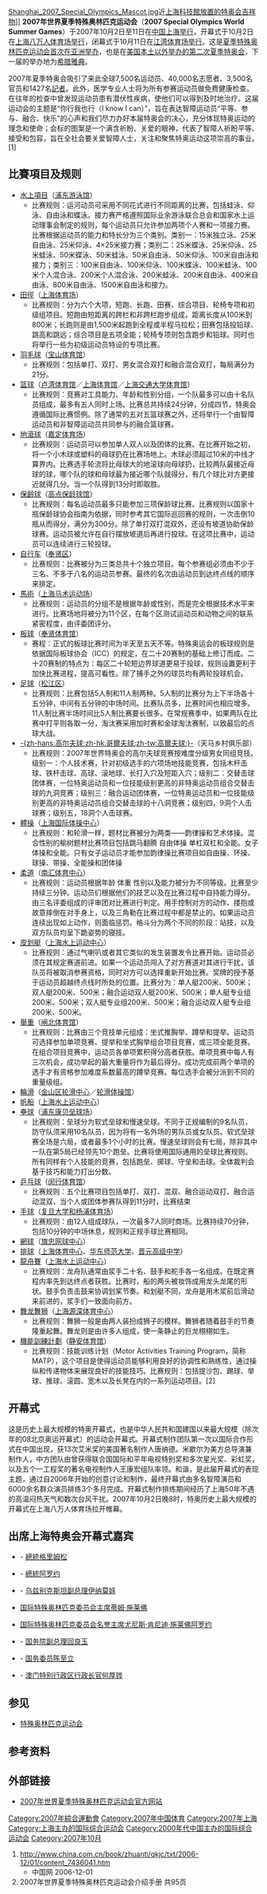</div>

</div>

[Shanghai_2007_Special_Olympics_Mascot.jpg](https://zh.wikipedia.org/wiki/File:Shanghai_2007_Special_Olympics_Mascot.jpg "fig:Shanghai_2007_Special_Olympics_Mascot.jpg")近[上海科技館放置的特奥会吉祥物](https://zh.wikipedia.org/wiki/上海科技館 "wikilink")\]\]
**2007年世界夏季特殊奥林匹克运动会**（**2007 Special Olympics World Summer
Games**）于2007年10月2日至11日在[中国](https://zh.wikipedia.org/wiki/中国 "wikilink")[上海举行](https://zh.wikipedia.org/wiki/上海 "wikilink")，开幕式于10月2日在[上海八万人体育场举行](https://zh.wikipedia.org/wiki/上海体育场 "wikilink")，闭幕式于10月11日在[江湾体育场举行](https://zh.wikipedia.org/wiki/江湾体育场 "wikilink")。这是[夏季特殊奥林匹克运动会首次在](https://zh.wikipedia.org/wiki/夏季特殊奥林匹克运动会 "wikilink")[亚洲举办](../Page/亚洲.md "wikilink")，也是在[美国本土以外举办的第二次夏季特奥会](../Page/美国.md "wikilink")，下一届的举办地为[希腊](../Page/希腊.md "wikilink")[雅典](../Page/雅典.md "wikilink")。

2007年夏季特奥会吸引了来此全球7,500名运动员、40,000名志愿者、3,500名官员和1427名[記者](../Page/記者.md "wikilink")。此外，医学专业人士将为所有参赛运动员做免费健康检查。在往年的检查中曾发现运动员患有潜伏性疾病，使他们可以得到及时地治疗。这届运动会的主题是“你行我也行（I
know I
can）”，旨在表达智障运动员“平等、参与、融合、快乐”的心声和我们尽力办好本届特奥会的决心，充分体现特奥运动的理念和使命；会标的图案是一个满含祈盼、关爱的眼神，代表了智障人祈盼平等、接受和包容，旨在全社会要关爱智障人士，关注和聚焦特奥运动这项崇高的事业。\[1\]

## 比賽項目及规则

  - [水上項目](../Page/游泳.md "wikilink")（[浦东游泳馆](https://zh.wikipedia.org/wiki/浦东游泳馆 "wikilink")）
      - 比赛规则：运河动员可采用不同花式进行不同距离的比赛，包括蛙泳、仰泳、自由泳和蝶泳。接力赛严格遵照国际业余游泳联合总会和国家水上运动理事会制定的规则，每个运动员只允许参加两项个人赛和一项接力赛。比赛根据运动员的能力和特长分为三个类别。类别一：15米独立泳、25米自由泳、25米仰泳、4×25米接力赛；类别二：25米蝶泳、25米仰泳、25米蛙泳、50米蝶泳、50米蛙泳、50米自由泳、50米仰泳、100米自由泳和接力；类别三：100米自由泳、100米仰泳、100米蝶泳、100米蛙泳、100米个人混合泳、200米个人混合泳、200米蛙泳、200米自由泳、400米自由泳、800米自由泳、1500米自由泳和接力。
  - [田徑](https://zh.wikipedia.org/wiki/田徑 "wikilink")（[上海体育场](https://zh.wikipedia.org/wiki/上海体育场 "wikilink")）
      - 比赛规则：分为六个大项，短跑、长跑、田赛、综合项目、轮椅专项和初级组项目。短跑由短距离的跨栏和非跨栏跑步组成，距离长度从100米到800米；长跑则是由1,500米起跑到全程或半程马拉松；田赛包括投铅球、跳高和跳远；综合项目是五项全能；轮椅专项则包含跑步和铅球。同时也将举行一些为初级运动员特设的专项比赛。
  - [羽毛球](../Page/羽毛球.md "wikilink")（[宝山体育馆](https://zh.wikipedia.org/wiki/宝山体育馆 "wikilink")）
      - 比赛规则：包括单打、双打、男女混合双打和融合混合双打，每局满分为21分。
  - [篮球](../Page/篮球.md "wikilink")（[卢湾体育馆](https://zh.wikipedia.org/wiki/卢湾体育馆 "wikilink")／[上海体育馆](../Page/上海体育馆.md "wikilink")／[上海交通大学体育馆](https://zh.wikipedia.org/wiki/上海交通大学体育馆 "wikilink")）
      - 比赛规则：竞赛对工具能力、年龄和性别分组，一个队最多可以由十名队员组成，最多有五人同时上场。比赛总共持续24分钟，分成四节，特奥会遵循国际比赛惯例。除了通常的五对五篮球赛之外，还将举行一个由智障运动员和非智障运动员共同参与的融合篮球赛。
  - [地滾球](https://zh.wikipedia.org/wiki/地滾球 "wikilink")（[嘉定体育场](https://zh.wikipedia.org/wiki/嘉定体育场 "wikilink")）
      - 比赛规则：运动员可以参加单人双人以及团体的比赛。在比赛开始之初，将一个小木球或塑料的母球扔在比赛场地上。木球必须超过10米的中线才算界内。比赛选手轮流将比母球大的地滚球向母球扔，比较两队最接近母球的球，哪个队的球和母球最为接近哪个队就得分，有几个球比对方更接近就得几分。当一个队得到13分时即取胜。
  - [保齡球](../Page/保齡球.md "wikilink")（[高点保龄球馆](https://zh.wikipedia.org/wiki/高点保龄球馆 "wikilink")）
      - 比赛规则：每名运动员最多只能参加三项保龄球比赛。比赛规则以国家十瓶保龄球协会指南为依据，同时参考其它国际巡回赛的规则，一次击倒10瓶从而得分，满分为300分。除了单打双打混双外，还设有坡道协助保龄球赛。运动员被允许在自行摆放坡道后再进行投球。在这项比赛中，运动员可以连续进行三轮投球。
  - [自行车](https://zh.wikipedia.org/wiki/自行车 "wikilink")（[奉贤区](../Page/奉贤区.md "wikilink")）
      - 比赛规则：比赛被分为三类总共十个独立项目。每个参赛组必须由不少于三名、不多于八名的运动员参赛。最终的名次由运动员到达终点线的顺序来排定。
  - [馬術](https://zh.wikipedia.org/wiki/馬術 "wikilink")（[上海马术运动场](https://zh.wikipedia.org/wiki/上海马术运动场 "wikilink")）
      - 比赛规则：运动员的分组不是根据年龄或性别，而是完全根据技术水平来进行。比赛场地将被分为11个区，在每个区测试运动员和动物之间的联系紧密程度，由评委团评分。
  - [板球](https://zh.wikipedia.org/wiki/板球 "wikilink")（[奉贤体育馆](https://zh.wikipedia.org/wiki/奉贤体育馆 "wikilink")）
      - 赛程：正式的板球比赛时间为半天至五天不等。特殊奥运会的板球规则是依据国际板球协会（ICC）的规定，在二十20赛制的基础上修订而成。二十20赛制的特点为：每区二十轮短边界球道更易于投球，规则设置更利于加快比赛进程，提高可看性。除了捕手之外的球员均有两轮投球机会。
  - [足球](../Page/足球.md "wikilink")（[松江区](../Page/松江区.md "wikilink")）
      - 比赛规则：比赛包括5人制和11人制两种。5人制的比赛分为上下半场各十五分钟，中间有五分钟的中场时间。比赛队员多，比赛时间也相应增多。11人制比赛半场时间比5人制比赛要长很多。在常规赛季中，如果两队在比赛中打平则各取一分，淘汰赛采用加时赛和金球淘汰赛制，以致最后的点球大战。
  - [-{zh-hans:高尔夫球;zh-hk:哥爾夫球;zh-tw:高爾夫球;}-](https://zh.wikipedia.org/wiki/高尔夫球 "wikilink")（天马乡村俱乐部）
      - 比赛规则：2007年世界特奥会的高尔夫球竞赛按难度分级男女同组竞技。级别一：个人技术赛，针对初级选手的六项场地技能竞赛，包括木杆击球、铁杆击球、高球、滚地球、长打入穴及短距入穴；级别二：交替击球团体赛，一位特奥运动员和一位技能级别更高的非特奥运动员组合交替击球的九洞竞赛；级别三：融合运动团体赛，一位特奥运动员和一位技能级别更高的非特奥运动员组合交替击球的十八洞竞赛；级别四，9洞个人击球赛；级别五，18洞个人击球赛。
  - [體操](https://zh.wikipedia.org/wiki/體操 "wikilink")（[上海国际体操中心](https://zh.wikipedia.org/wiki/上海国际体操中心 "wikilink")）
      - 比赛规则：和轮滑一样，题材比赛被分为两类——韵律操和艺术体操。混合性别的榆树题材比赛项目包括跳马翻腾 自由体操
        单杠双杠和全能。女子体操和全能。只有女子运动员才能参加韵律操比赛项目如自由操、环操、球操、带操、全能操和团体操
  - [柔道](../Page/柔道.md "wikilink")（[南汇体育中心](https://zh.wikipedia.org/wiki/南汇体育中心 "wikilink")）
      - 比赛规则：运动员根据年龄 体重
        性别以及能力被分为不同等级。比赛至少持续三分钟。运动员们根据他们的技艺以及在比赛过程中自持能力得分。由三名评委组成的评审团对比赛进行判定。用手控制对方的动作、搂抱或故意摔倒在对手身上，以及三角勒在比赛过程中都是禁止的。如果运动员连续出现如上动作，则面临惩罚。格斗分为两个不同的阶段：站技，以及双方队员均呈下跪姿势的寝技。
  - [皮划艇](../Page/皮划艇.md "wikilink")（[上海水上运动中心](https://zh.wikipedia.org/wiki/上海水上运动中心 "wikilink")）
      - 比赛规则：通过气喇叭或者其它类似的发生装置发令比赛开始。运动员必须在其规定赛道前进。如果一个运动员闯入了对方赛道对其进行干扰，该队员将被取消参赛资格，同时对方可以选择重新开始比赛。奖牌的授予基于运动员超越终点线时所处的位置。比赛分为：单人艇200米、500米；双人艇200米、500米；融合运动双人艇200米、500米；单人艇专业组200米、500米；双人艇专业组200米、500米；融合运动双人艇专业组200米、500米。
  - [舉重](https://zh.wikipedia.org/wiki/舉重 "wikilink")（[闸北体育馆](https://zh.wikipedia.org/wiki/闸北体育馆 "wikilink")）
      - 比赛规则：比赛由三个竞技单元组成：坐式推胸举、蹲举和提举。运动员可选择参加单项竞赛、提举和坐式胸举组合项目竞赛，或三项全能竞赛。在组合项目竞赛中，运动员各单项累积得分高者获胜。单项竞赛中每人有三次机会，成功举起的最大重量将作为最后得分。成功完成前两个单项的选手才有资格参加难度系数最高的蹲举竞赛。每位选手会被分派到不同的重量级组。
  - [輪滑](https://zh.wikipedia.org/wiki/輪滑 "wikilink")（[金山区轮滑中心](https://zh.wikipedia.org/wiki/金山区轮滑中心 "wikilink")／[轮滑体操馆](https://zh.wikipedia.org/wiki/轮滑体操馆 "wikilink")）
  - [帆船](../Page/帆船.md "wikilink")（[上海水上运动中心](https://zh.wikipedia.org/wiki/上海水上运动中心 "wikilink")）
  - [壘球](../Page/壘球.md "wikilink")（[浦东康贝垒球场](https://zh.wikipedia.org/wiki/浦东康贝垒球场 "wikilink")）
      - 比赛规则：垒球分为软式垒球和慢速垒球。不同于正规编制的9名队员，防守队须采用10名队员，因为将有一名外场的男队员或女队员。软式垒球赛全场是六局，或者最多1个小时的比赛。慢速垒球则会有七局，除非其中一队在第5局已经领先10个跑垒。比赛将使用国际通用的垒球比赛规则。所有同样有个人技能的竞赛，包括跑垒、掷球、守垒和击球。全体裁判会基于技巧和能力打出分数。
  - [乒乓球](../Page/乒乓球.md "wikilink")（[闵行体育馆](https://zh.wikipedia.org/wiki/闵行体育馆 "wikilink")）
      - 比赛规则：五个比赛项目包括单打、双打、混双、融合运动双打、融合运动混双，当个人或团体参赛队得到11分时，比赛结束
  - [手球](../Page/手球.md "wikilink")（[复旦大学和](../Page/复旦大学.md "wikilink")[杨浦体育场](https://zh.wikipedia.org/wiki/杨浦体育场 "wikilink")）
      - 比赛规则：由12人组成球队，一次最多7人同时商场。比赛持续70分钟，包括10分钟的中场休息，规则和正规手球比赛相同。
  - [網球](https://zh.wikipedia.org/wiki/網球 "wikilink")（[旗忠网球中心](https://zh.wikipedia.org/wiki/旗忠网球中心 "wikilink")）
  - [排球](../Page/排球.md "wikilink")（[上海体育中心](https://zh.wikipedia.org/wiki/上海体育中心 "wikilink")、[华东师范大学](../Page/华东师范大学.md "wikilink")、[晋元高级中学](https://zh.wikipedia.org/wiki/晋元高级中学 "wikilink")）
  - [龍舟賽](../Page/龍舟.md "wikilink")（[上海水上运动中心](https://zh.wikipedia.org/wiki/上海水上运动中心 "wikilink")）
      - 比赛规则：龙舟队通常由浆手二十名、鼓手和舵手各一名组成。在既定赛程内率先到达终点者获胜。比赛时，船的两头被妆饰成用龙头龙尾的形状。鼓手负责击鼓来协调划桨节奏。和划艇不同，龙舟是用木浆前后滑动来前进的，浆手们一致面向前方。
  - [舞龙舞狮](https://zh.wikipedia.org/wiki/醒獅 "wikilink")（[上海源深体育中心](https://zh.wikipedia.org/wiki/上海源深体育中心 "wikilink")）
      - 比赛规则：舞狮一般是由两人装扮成狮子的模样。舞狮者随着鼓手的节奏隆重起舞。舞龙则是由许多人组成，使一条静止的巨龙栩栩如生。
  - [機能訓練計劃](https://zh.wikipedia.org/wiki/機能訓練計劃 "wikilink")（[静安体育馆](https://zh.wikipedia.org/wiki/静安体育馆 "wikilink")）
      - 比赛规则：技能训练计划（Motor Activities Training
        Program，简称MATP），这个项目是使得运动员能够利用良好的协调性和熟练性，通过操纵和传递物体来展现良好的技能技巧。比赛规则：包括提沙包、踢球、举球、推球、滚圆、宽木以及长凳在内的一系列运动项目。\[2\]

## 开幕式

这是历史上最大规模的特奥开幕式，也是中华人民共和国建国以来最大规模（除次年的08北京奥运开幕式）的运动会开幕式。开幕式制作团队第一次以国际合作形式在中国出现，获13次艾米奖的美国著名制作人唐纳德。米歇尔为美方总导演兼制作人，中方团队由曾获得联合国国际和平年电视特别奖和多次星光奖、彩虹奖，以及五个一工程奖的著名电视制作人王康宏组队率领。和谐，是此届开幕式的表现主题，通过自2006年开始的创意讨论和制作，最终开幕式由多名智障演员和6000余名群众演员排练3个多月完成。开幕式制作排练期间经历了上海50年不遇的高温闷热天气和数次台风干扰。2007年10月2日晚8时，特奥历史上最大规模的开幕式在上海八万人体育场拉开帷幕。

## 出席上海特奥会开幕式嘉宾

  - \-
    [總統](https://zh.wikipedia.org/wiki/冰岛总统 "wikilink")[格里姆松](https://zh.wikipedia.org/wiki/格里姆松 "wikilink")

  - \-
    [總統](../Page/菲律宾总统.md "wikilink")[阿罗约](https://zh.wikipedia.org/wiki/阿罗约 "wikilink")

  - \-
    [乌兹别克斯坦副总理](https://zh.wikipedia.org/wiki/乌兹别克斯坦副总理 "wikilink")[伊纳莫娃](https://zh.wikipedia.org/wiki/伊纳莫娃 "wikilink")

  - [国际特殊奥林匹克委员会](https://zh.wikipedia.org/wiki/国际特殊奥林匹克委员会 "wikilink")[主席](../Page/主席.md "wikilink")[蒂姆·施莱佛](https://zh.wikipedia.org/wiki/Timothy_Shriver "wikilink")

  - [国际特殊奥林匹克委员会](https://zh.wikipedia.org/wiki/国际特殊奥林匹克委员会 "wikilink")[名誉主席](https://zh.wikipedia.org/wiki/名誉主席 "wikilink")[尤尼斯·肯尼迪·施莱佛阿罗约](https://zh.wikipedia.org/wiki/Eunice_Kennedy_Shriver "wikilink")

  - \-
    [国务院副总理](https://zh.wikipedia.org/wiki/国务院副总理 "wikilink")[回良玉](../Page/回良玉.md "wikilink")

  - \-
    [国务委员](../Page/国务委员.md "wikilink")[陈至立](../Page/陈至立.md "wikilink")

  - \-
    [澳门特别行政区行政长官](https://zh.wikipedia.org/wiki/澳门特别行政区行政长官 "wikilink")[何厚铧](https://zh.wikipedia.org/wiki/何厚铧 "wikilink")

## 参见

  - [特殊奥林匹克运动会](../Page/特殊奥林匹克运动会.md "wikilink")

## 参考资料

<div class="references-small">

<references />

</div>

## 外部链接

  - [2007年世界夏季特殊奥林匹克运动会官方网站](http://www.2007specialolympics.com)

[Category:2007年綜合運動會](https://zh.wikipedia.org/wiki/Category:2007年綜合運動會 "wikilink")
[Category:2007年中国体育](https://zh.wikipedia.org/wiki/Category:2007年中国体育 "wikilink")
[Category:2007年上海](https://zh.wikipedia.org/wiki/Category:2007年上海 "wikilink")
[Category:上海主办的国际综合运动会](https://zh.wikipedia.org/wiki/Category:上海主办的国际综合运动会 "wikilink")
[Category:2000年代中国主办的国际综合运动会](https://zh.wikipedia.org/wiki/Category:2000年代中国主办的国际综合运动会 "wikilink")
[Category:2007年10月](https://zh.wikipedia.org/wiki/Category:2007年10月 "wikilink")

1.  <http://www.china.com.cn/book/zhuanti/qkjc/txt/2006-12/01/content_7436041.htm>
    - 中国网 2006-12-01
2.  2007年世界夏季特殊奥林匹克运动会介绍手册 共95页